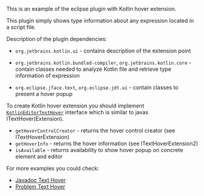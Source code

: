 This is an example of the eclipse plugin with Kotlin hover extension.

This plugin simply shows type information about any expression located in a script file.

Description of the plugin dependencies:

 * `org.jetbrains.kotlin.ui` - contains description of the extension point

 * `org.jetbrains.kotlin.bundled-compiler`,
   `org.jetbrains.kotlin.core` - contain classes needed to analyze Kotlin file and retrieve type information of expression

 * `org.eclipse.jface.text`,
   `org.eclipse.jdt.ui` - contain classes to present a hover popup


To create Kotlin hover extension you should implement [`KotlinEditorTextHover`](https://github.com/JetBrains/kotlin-eclipse/blob/master/kotlin-eclipse-ui/src/org/jetbrains/kotlin/ui/editors/hover/KotlinTextHover.kt#L82) interface which is similar to javas ITextHover(Extension).
 - `getHoverControlCreator` - returns the hover control creator (see ITextHoverExtension)
 - `getHoverInfo` - returns the hover information (see ITextHoverExtension2)
 - `isAvailable` - returns availability to show hover popup on concrete element and editor

For more examples you could check:
- [Javadoc Text Hover](https://github.com/JetBrains/kotlin-eclipse/blob/master/kotlin-eclipse-ui/src/org/jetbrains/kotlin/ui/editors/hover/KotlinJavadocTextHover.kt)
- [Problem Text Hover](https://github.com/JetBrains/kotlin-eclipse/blob/master/kotlin-eclipse-ui/src/org/jetbrains/kotlin/ui/editors/hover/KotlinProblemTextHover.kt)
